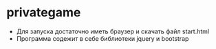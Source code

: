 # privategame

* Для запуска достаточно иметь браузер и скачать файл start.html
* Программа содежит в себе библиотеки jquery и bootstrap
